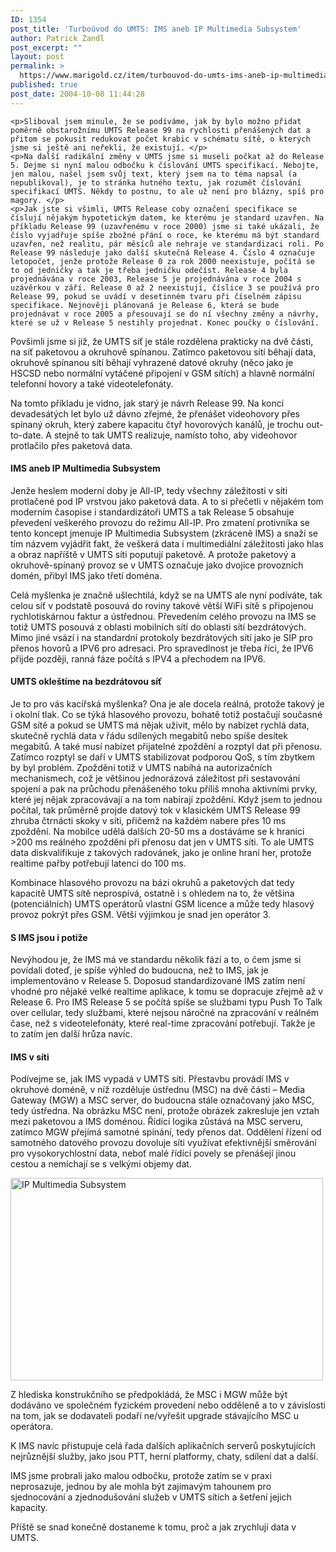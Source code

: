 ```yaml
---
ID: 1354
post_title: 'Turboúvod do UMTS: IMS aneb IP Multimedia Subsystem'
author: Patrick Zandl
post_excerpt: ""
layout: post
permalink: >
  https://www.marigold.cz/item/turbouvod-do-umts-ims-aneb-ip-multimedia-subsystem
published: true
post_date: 2004-10-08 11:44:28
---
```

	<p>Sliboval jsem minule, že se podíváme, jak by bylo možno přidat poměrně obstarožnímu UMTS Release 99 na rychlosti přenášených dat a přitom se pokusit redukovat počet krabic v schématu sítě, o kterých jsme si ještě ani neřekli, že existují. </p>
	<p>Na další radikální změny v UMTS jsme si museli počkat až do Release 5. Dejme si nyní malou odbočku k číslování UMTS specifikací. Nebojte, jen malou, našel jsem svůj text, který jsem na to téma napsal (a nepublikoval), je to stránka hutného textu, jak rozumět číslování specifikací UMTS. Někdy to postnu, to ale už není pro blázny, spíš pro magory. </p>
	<p>Jak jste si všimli, UMTS Release coby označení specifikace se číslují nějakým hypotetickým datem, ke kterému je standard uzavřen. Na příkladu Release 99 (uzavřenému v roce 2000) jsme si také ukázali, že číslo vyjadřuje spíše zbožné přání o roce, ke kterému má být standard uzavřen, než realitu, pár měsíců ale nehraje ve standardizaci roli. Po Release 99 následuje jako další skutečná Release 4. Číslo 4 označuje letopočet, jenže protože Release 0 za rok 2000 neexistuje, počítá se to od jedničky a tak je třeba jedničku odečíst. Release 4 byla projednávána v roce 2003, Release 5 je projednávána v roce 2004 s uzávěrkou v září. Release 0 až 2 neexistují, číslice 3 se používá pro Release 99, pokud se uvádí v desetinném tvaru při číselném zápisu specifikace. Nejnověji plánovaná je Release 6, která se bude projednávat v roce 2005 a přesouvají se do ní všechny změny a návrhy, které se už v Release 5 nestihly projednat. Konec poučky o číslování.
</p>
<!--more-->	<p>Povšimli jsme si již, že UMTS síť je stále rozdělena prakticky na dvě části, na síť paketovou a okruhově spínanou. Zatímco paketovou sítí běhají data, okruhově spínanou sítí běhají vyhrazené datové okruhy (něco jako je HSCSD nebo normální vytáčené připojení v GSM sítích) a hlavně normální telefonní hovory a také videotelefonáty. </p>
	<p>Na tomto příkladu je vidno, jak starý je návrh Release 99. Na konci devadesátých let bylo už dávno zřejmé, že přenášet videohovory přes spínaný okruh, který zabere kapacitu čtyř hovorových kanálů, je trochu out-to-date. A stejně to tak UMTS realizuje, namísto toho, aby videohovor protlačilo přes paketová data. </p>
	<h4>IMS aneb IP Multimedia Subsystem</h4>
	<p>Jenže heslem moderní doby je All-IP, tedy všechny záležitosti v síti protlačené pod IP vrstvou jako paketová data. A to si přečetli v nějakém tom moderním časopise i standardizátoři UMTS a tak Release 5 obsahuje převedení veškerého provozu do režimu All-IP. Pro zmatení protivníka se tento koncept jmenuje IP Multimedia Subsystem (zkráceně IMS) a snaží se tím názvem vyjádřit fakt, že veškerá data i multimediální záležitosti jako hlas a obraz napříště v UMTS síti poputují paketově.  A protože paketový a okruhově-spínaný provoz se v UMTS označuje jako dvojice provozních domén, přibyl IMS jako třetí doména. </p>
	<p>Celá myšlenka je značně ušlechtilá, když se na UMTS ale nyní podíváte, tak celou síť v podstatě posouvá do roviny takové větší WiFi sítě s připojenou rychlotiskárnou faktur a ústřednou. Převedením celého provozu na IMS se totiž UMTS posouvá z oblasti mobilních sítí do oblasti sítí bezdrátových. Mimo jiné vsází i na standardní protokoly bezdrátových sítí jako je SIP pro přenos hovorů a IPV6 pro adresaci. Pro spravedlnost je třeba říci, že IPV6 přijde později, ranná fáze počítá s IPV4 a přechodem na IPV6. </p>
	<h4>UMTS okleštíme na bezdrátovou síť</h4>
	<p>Je to pro vás kacířská myšlenka? Ona je ale docela reálná, protože takový je i okolní tlak. Co se týká hlasového provozu, bohatě totiž postačují současné GSM sítě a pokud se UMTS má nějak uživit, mělo by nabízet rychlá data, skutečně rychlá data v řádu sdílených megabitů nebo spíše desítek megabitů. A také musí nabízet přijatelné zpoždění a rozptyl dat při přenosu. Zatímco rozptyl se daří v UMTS stabilizovat podporou QoS, s tím zbytkem by byl problém. Zpoždění totiž v UMTS nabíhá na autorizačních mechanismech, což je většinou jednorázová záležitost při sestavování spojení a pak na průchodu přenášeného toku příliš mnoha aktivními prvky, které jej nějak zpracovávají a na tom nabírají zpoždění. Když jsem to jednou počítal, tak průměrně projde datový tok v klasickém UMTS Release 99 zhruba čtrnácti skoky v síti, přičemž na každém nabere přes 10 ms zpoždění.  Na mobilce udělá dalších 20-50 ms a dostáváme se k hranici >200 ms reálného zpoždění při přenosu dat jen v UMTS síti. To ale UMTS data diskvalifikuje z takových radovánek, jako je online hraní her, protože realtime pařby potřebují latenci do 100 ms. </p>
	<p>Kombinace hlasového provozu na bázi okruhů a paketových dat tedy kapacitě UMTS sítě neprospívá, ostatně i s ohledem na to, že většina (potenciálních) UMTS operátorů vlastní GSM licence a může tedy hlasový provoz pokrýt přes GSM. Větší výjimkou je snad jen operátor 3.</p>
	<h4>S IMS jsou i potíže</h4>
		<p>Nevýhodou je, že IMS má ve standardu několik fází a to, o čem jsme si povídali doteď, je spíše výhled do budoucna, než to IMS, jak je implementováno v Release 5. Doposud standardizované IMS zatím není vhodné pro nějaké velké realtime aplikace, k tomu se dopracuje zřejmě až v Release 6. Pro IMS Release 5 se počítá spíše se službami typu Push To Talk over cellular, tedy službami, které nejsou náročné na zpracování v reálném čase, než s videotelefonáty, které real-time zpracování potřebují. Takže je to zatím jen další hrůza navíc. </p>
	<h4>IMS v síti</h4>
	<p>Podívejme se, jak IMS vypadá v UMTS síti. Přestavbu provádí IMS v okruhové doméně, v níž rozděluje ústřednu (MSC) na dvě části – Media Gateway (MGW) a MSC server, do budoucna stále označovaný jako MSC, tedy ústředna. Na obrázku MSC není, protože obrázek zakresluje jen vztah mezi paketovou a IMS doménou. Řídící logika zůstává na MSC serveru, zatímco MGW přejímá samotné spínání, tedy přenos dat. Oddělení řízení od samotného datového provozu dovoluje síti využívat efektivnější směrování pro vysokorychlostní data, neboť malé řídící povely se přenášejí jinou cestou a nemíchají se s velkými objemy dat. </p>
	<p><img src="/wp-content/uploads/20041008-ims.jpg" alt="IP Multimedia Subsystem" width="500" height="324" /></p>
	<p>Z hlediska konstrukčního se předpokládá, že MSC i MGW může být dodáváno ve společném fyzickém provedení nebo odděleně a to v závislosti na tom, jak se dodavateli podaří ne/vyřešit upgrade stávajícího MSC u operátora. </p>
	<p>K IMS navíc přistupuje celá řada dalších aplikačních serverů poskytujících nejrůznější služby, jako jsou PTT, herní platformy, chaty, sdílení dat a další. </p>
	<p>IMS jsme probrali jako malou odbočku, protože zatím se v praxi neprosazuje, jednou by ale mohla být zajímavým tahounem pro sjednocování a zjednodušování služeb v UMTS sítích a šetření jejich kapacity. </p>
	<p>Příště se snad konečně dostaneme k tomu, proč a jak zrychlují data v UMTS.
</p>